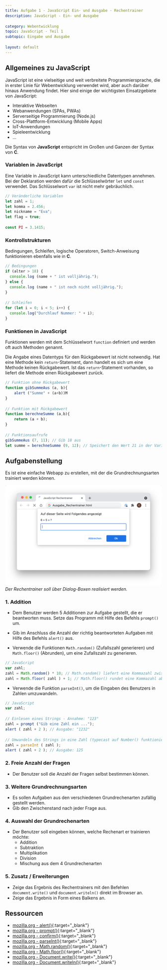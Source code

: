 ```yaml
---
title: Aufgabe 1 - JavaScript Ein- und Ausgabe - Rechentrainer
description: JavaScript - Ein- und Ausgabe

category: Webentwicklung
topic: JavaScript - Teil 1
subtopic: Eingabe und Ausgabe

layout: default
---
```

## Allgemeines zu JavaScript

JavaScript ist eine vielseitige und weit verbreitete Programmiersprache, die in erster Linie für Webentwicklung verwendet wird, aber auch darüber hinaus Anwendung findet. Hier sind einige der wichtigsten Einsatzgebiete von JavaScript:
- Interaktive Webseiten
- Webanwendungen (SPAs, PWAs)
- Serverseitige Programmierung (Node.js)
- Cross-Plattform-Entwicklung (Mobile Apps)
- IoT-Anwendungen
- Spieleentwicklung
- ...

Die Syntax von **JavaScript** entspricht im Großen und Ganzen der Syntax von **C**.

### Variablen in JavaScript
Eine Variable in JavaScript kann unterschiedliche Datentypen annehmen. Bei der Deklaration werden dafür die Schlüsselwörter `let` und `const` verwendet. 
Das Schlüsselwort `var` ist nicht mehr gebräuchlich.

```javascript
// Veränderliche Variablen
let zahl = 1;
let komma = 2.456;
let nickname = "Eva";
let flag = true;

const PI = 3.1415;
```

### Kontrollstrukturen

Bedingungen, Schleifen, logische Operatoren, Switch-Anweisung funktionieren ebenfalls wie in **C**.
```javascript
// Bedingungen
if (alter > 18) {
  console.log (name + " ist volljährig.");
} else {
  console.log (name + " ist noch nicht volljährig.");
}

// Schleifen
for (let i = 0; i < 5; i++) {
  console.log("Durchlauf Nummer: " + i);
}
```

### Funktionen in JavaScript
Funktionen werden mit dem Schlüsselwort `function` definiert und werden oft auch Methoden genannt.

Die Angabe eines Datentyps für den Rückgabewert ist nicht notwendig. 
Hat eine Methode kein `return`-Statement, dann handelt es sich um eine Methode keinen Rückgabewert. 
Ist das `return`-Statement vorhanden, so liefert die Methode einen Rückgabewert zurück.

```javascript
// Funktion ohne Rückgabewert
function gibSummeAus (a, b){
    alert ("Summe" + (a+b))M
}

// Funktion mit Rückgabewert
function berechneSumme (a,b){
    return (a + b);
}

// Funktionsaufrufe
gibSummeAus (7, 11); // Gib 18 aus
let summe = berechneSumme (9, 12); // Speichert den Wert 21 in der Variable summe
```


## Aufgabenstellung
Es ist eine einfache Webapp zu erstellen, mit der die Grundrechnungsarten trainiert werden können.

![Beispielhafte Umsetzung](img/js_rechentrainer.png)
*Der Rechentrainer soll über Dialog-Boxen realisiert werden.*


### 1. Addition

* Dem Benutzer werden 5 Additionen zur Aufgabe gestellt, die er beantworten muss. Setze das Programm mit Hilfe des Befehls `prompt()` um.

* Gib im Anschluss die Anzahl der richtig beantworteten Aufgaben mit Hilfe des Befehls `alert()` aus.

* Verwende die Funktionen `Math.random()` (Zufallszahl generieren) und `Math.floor()` (Abrunden), um eine Zufallszahl zu generieren.

```javascript
// JavaScript
var zahl;
zahl = Math.random() * 10; // Math.random() liefert eine Kommazahl zwischen 0 - 1
zahl = Math.floor( zahl ) + 1; // Math.floor() rundet eine Kommazahl ab
```
* Verwende die Funktion `parseInt()`, um die Eingaben des Benutzers in Zahlen umzuwandeln.

```javascript
// JavaScript
var zahl;

// Einlesen eines Strings - Annahme: "123"
zahl = prompt ("Gib eine Zahl ein ...");
alert ( zahl + 2 ); // Ausgabe: "1232"

// Umwandeln des Strings in eine Zahl (typecast auf Number() funktioniert auch)
zahl = parseInt ( zahl ); 
alert ( zahl + 2 ); // Ausgabe: 125
```

### 2. Freie Anzahl der Fragen
* Der Benutzer soll die Anzahl der Fragen selbst bestimmen können.

### 3. Weitere Grundrechnungsarten
* Es sollen Aufgaben aus den verschiedenen Grundrechenarten zufällig gestellt werden.
* Gib den Zwischenstand nach jeder Frage aus.

### 4. Auswahl der Grundrechenarten
* Der Benutzer soll eingeben können, welche Rechenart er trainieren möchte:
  * Addition
  * Subtraktion
  * Multiplikation
  * Division
  * Mischung aus dem 4 Grundrechenarten

### 5. Zusatz / Erweiterungen
* Zeige das Ergebnis des Rechentrainers mit den Befehlen `document.write()` und `document.writeln()` direkt im Browser an.
* Zeige das Ergebnis in Form eines Balkens an.

## Ressourcen
* [mozilla.org - alert()](https://developer.mozilla.org/en-US/docs/Web/API/Window/alert){:target="_blank"}
* [mozilla.org - prompt()](https://developer.mozilla.org/en-US/docs/Web/API/Window/prompt){:target="_blank"}
* [mozilla.org - confirm()](https://developer.mozilla.org/en-US/docs/Web/API/Window/confirm){:target="_blank"}
* [mozilla.org - parseInt()](https://developer.mozilla.org/en-US/docs/Web/JavaScript/Reference/Global_Objects/parseInt){:target="_blank"}
* [mozilla.org - Math.random()](https://developer.mozilla.org/de/docs/Web/JavaScript/Reference/Global_Objects/Math/random){:target="_blank"}
* [mozilla.org - Math.floor()](https://developer.mozilla.org/de/docs/Web/JavaScript/Reference/Global_Objects/Math/floor){:target="_blank"}
* [mozilla.org - Document.write()](https://developer.mozilla.org/en-US/docs/Web/API/Document/write){:target="_blank"}
* [mozilla.org - Document.writeln()](https://developer.mozilla.org/en-US/docs/Web/API/Document/writeln){:target="_blank"}
